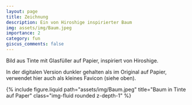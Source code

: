 ```yaml
---
layout: page
title: Zeichnung
description: Ein von Hiroshige inspirierter Baum	
img: assets/img/Baum.jpeg
importance: 2
category: fun
giscus_comments: false
---
```


Bild aus Tinte mit Glasfüller auf Papier, inspiriert von Hiroshige.

In der digitalen Version dunkler gehalten als im Original auf Papier, verwendet hier auch als kleines Favicon (siehe oben).



<div class="row justify-content-sm-center">
    <div class="col-sm-8 mt-3 mt-md-0">
        {% include figure.liquid path="assets/img/Baum.jpeg" title="Baum in Tinte auf Paper" class="img-fluid rounded z-depth-1" %}
    </div>
    
</div>


